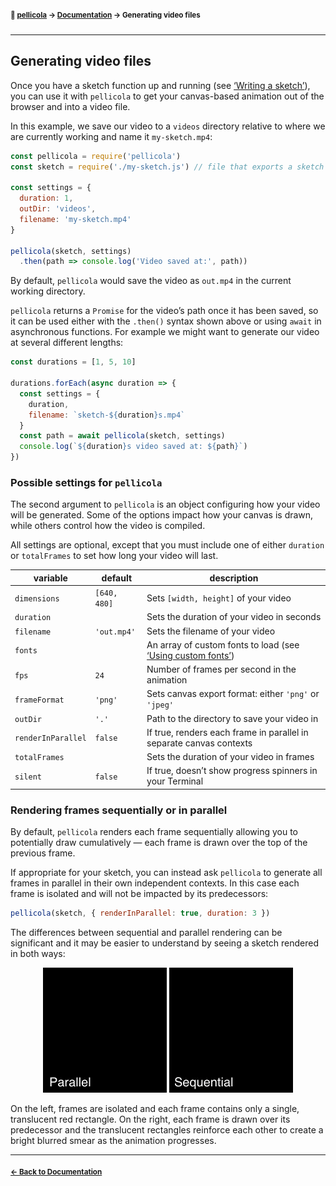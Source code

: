 #### <sup>:movie_camera: [pellicola](../README.md) → [Documentation](./README.md) → Generating video files</sup>

---

## Generating video files

Once you have a sketch function up and running (see [‘Writing a sketch’][sketch]), you can use it with `pellicola` to get your canvas-based animation out of the browser and into a video file.

In this example, we save our video to a `videos` directory relative to where we are currently working and name it `my-sketch.mp4`:

```js
const pellicola = require('pellicola')
const sketch = require('./my-sketch.js') // file that exports a sketch function

const settings = {
  duration: 1,
  outDir: 'videos',
  filename: 'my-sketch.mp4'
}

pellicola(sketch, settings)
  .then(path => console.log('Video saved at:', path))
```

By default, `pellicola` would save the video as `out.mp4` in the current working directory.

`pellicola` returns a `Promise` for the video’s path once it has been saved, so it can be used either with the `.then()` syntax shown above or using `await` in asynchronous functions. For example we might want to generate our video at several different lengths:

```js
const durations = [1, 5, 10]

durations.forEach(async duration => {
  const settings = {
    duration,
    filename: `sketch-${duration}s.mp4`
  }
  const path = await pellicola(sketch, settings)
  console.log(`${duration}s video saved at: ${path}`)
})
```

### Possible settings for `pellicola`

The second argument to `pellicola` is an object configuring how your video will be generated. Some of the options impact how your canvas is drawn, while others control how the video is compiled.

All settings are optional, except that you must include one of either `duration` or `totalFrames` to set how long your video will last.

variable           | default      | description
-------------------|--------------|---------------------------------------------------------------------
`dimensions`       | `[640, 480]` | Sets `[width, height]` of your video
`duration`         |              | Sets the duration of your video in seconds
`filename`         | `'out.mp4'`  | Sets the filename of your video
`fonts`            |              | An array of custom fonts to load (see [‘Using custom fonts’][fonts])
`fps`              | `24`         | Number of frames per second in the animation
`frameFormat`      | `'png'`      | Sets canvas export format: either `'png'` or `'jpeg'`
`outDir`           | `'.'`        | Path to the directory to save your video in
`renderInParallel` | `false`      | If true, renders each frame in parallel in separate canvas contexts
`totalFrames`      |              | Sets the duration of your video in frames
`silent`           | `false`      | If true, doesn’t show progress spinners in your Terminal

### Rendering frames sequentially or in parallel

By default, `pellicola` renders each frame sequentially allowing you to potentially draw cumulatively — each frame is drawn over the top of the previous frame.

If appropriate for your sketch, you can instead ask `pellicola` to generate all frames in parallel in their own independent contexts. In this case each frame is isolated and will not be impacted by its predecessors:

```js
pellicola(sketch, { renderInParallel: true, duration: 3 })
```

The differences between sequential and parallel rendering can be significant and it may be easier to understand by seeing a sketch rendered in both ways:

<p align="center">
  <img src="assets/images/parallel-vs-sequential.gif" alt="Comparison of parallel vs sequential frame rendering">
</p>

On the left, frames are isolated and each frame contains only a single, translucent red rectangle. On the right, each frame is drawn over its predecessor and the translucent rectangles reinforce each other to create a bright blurred smear as the animation progresses.

[sketch]: ./writing-a-sketch.md
[fonts]: ./using-custom-fonts.md

---

#### <sup>[← Back to Documentation](./README.md)
